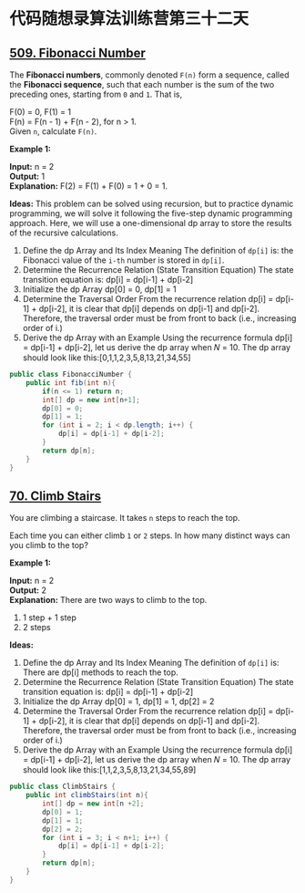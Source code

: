 # 代码随想录算法训练营第三十二天
## [509. Fibonacci Number](https://leetcode.com/problems/fibonacci-number/description/)

The **Fibonacci numbers**, commonly denoted `F(n)` form a sequence, called the **Fibonacci sequence**, such that each number is the sum of the two preceding ones, starting from `0` and `1`. That is,

F(0) = 0, F(1) = 1 <br>
F(n) = F(n - 1) + F(n - 2), for n > 1. <br>
Given `n`, calculate `F(n)`.

**Example 1:**

**Input:** n = 2 <br>
**Output:** 1 <br>
**Explanation:** F(2) = F(1) + F(0) = 1 + 0 = 1.

**Ideas:** 
This problem can be solved using recursion, but to practice dynamic programming, we will solve it following the five-step dynamic programming approach. Here, we will use a one-dimensional dp array to store the results 
of the recursive calculations.

1. Define the dp Array and Its Index Meaning
  The definition of `dp[i]` is: the Fibonacci value of the `i-th` number is stored in `dp[i]`.
2. Determine the Recurrence Relation (State Transition Equation)
   The state transition equation is: dp[i] = dp[i-1] + dp[i-2]
3. Initialize the dp Array
   dp[0] = 0, dp[1] = 1
4. Determine the Traversal Order
   From the recurrence relation dp[i] = dp[i-1] + dp[i-2], it is clear that dp[i] depends on dp[i-1] and dp[i-2]. Therefore, the traversal order must be from front to back (i.e., increasing order of i.)
5. Derive the dp Array with an Example
   Using the recurrence formula dp[i] = dp[i-1] + dp[i-2], let us derive the dp array when 𝑁 = 10. The dp array should look like this:[0,1,1,2,3,5,8,13,21,34,55]

```Java
public class FibonacciNumber {
    public int fib(int n){
        if(n <= 1) return n;
        int[] dp = new int[n+1];
        dp[0] = 0;
        dp[1] = 1;
        for (int i = 2; i < dp.length; i++) {
            dp[i] = dp[i-1] + dp[i-2];
        }
        return dp[n];
    }
}
```

## [70. Climb Stairs](https://leetcode.com/problems/climbing-stairs/description/)

You are climbing a staircase. It takes `n` steps to reach the top.

Each time you can either climb `1` or `2` steps. In how many distinct ways can you climb to the top?

**Example 1:**

**Input:** n = 2 <br>
**Output:** 2<br>
**Explanation:** There are two ways to climb to the top.
1. 1 step + 1 step
2. 2 steps

**Ideas:**
1. Define the dp Array and Its Index Meaning
  The definition of `dp[i]` is: There are dp[i] methods to reach the top.
2. Determine the Recurrence Relation (State Transition Equation)
   The state transition equation is: dp[i] = dp[i-1] + dp[i-2]
3. Initialize the dp Array
   dp[0] = 1, dp[1] = 1, dp[2] = 2
4. Determine the Traversal Order
   From the recurrence relation dp[i] = dp[i-1] + dp[i-2], it is clear that dp[i] depends on dp[i-1] and dp[i-2]. Therefore, the traversal order must be from front to back (i.e., increasing order of i.)
5. Derive the dp Array with an Example
   Using the recurrence formula dp[i] = dp[i-1] + dp[i-2], let us derive the dp array when 𝑁 = 10. The dp array should look like this:[1,1,2,3,5,8,13,21,34,55,89]

```Java
public class ClimbStairs {
    public int climbStairs(int n){
        int[] dp = new int[n +2];
        dp[0] = 1;
        dp[1] = 1;
        dp[2] = 2;
        for (int i = 3; i < n+1; i++) {
            dp[i] = dp[i-1] + dp[i-2];
        }
        return dp[n];
    }
}
```























